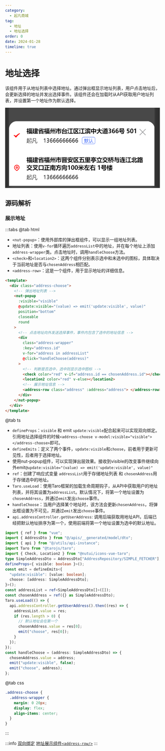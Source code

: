 ```yaml
---
category:
  - 起凡商城
tag:
  - 地址
  - 地址选择
order: 0
date: 2024-01-28
timeline: true
---
```

# 地址选择

该组件用于从地址列表中选择地址。通过弹出框显示地址列表，用户点击地址后，会更新选择的地址并发出选择事件。该组件还会在加载时从API获取用户地址列表，并设置第一个地址作为默认选择。

![地址选择组件](image-8.png)

## 源码解析

### 展示地址

:::tabs
@tab html

- `<nut-popup>`：使用外部库的弹出框组件，可以显示一组地址列表。
- 地址列表：使用`v-for`循环遍历`addressList`中的地址，并在每个地址上添加`address-wrapper`类。点击地址时，调用`handleChoose`方法。
- `<check>`和`<location2>`：这两个组件分别表示选中和未选中的图标，具体取决于当前地址是否与`chosenAddress`相匹配。
- `<address-row>`：这是一个组件，用于显示地址的详细信息。

```html
<template>
  <div class="address-choose">
    <!-- 弹出地址列表 -->
    <nut-popup
      :visible="visible"
      @update:visible="(value) => emit('update:visible', value)"
      position="bottom"
      closeable
      round
    >
      <!-- 点击地址向外发送选择事件，事件内包含了选中的地址信息 -->
      <div
        class="address-wrapper"
        :key="address.id"
        v-for="address in addressList"
        @click="handleChoose(address)"
      >
        <!-- 判断是否选中，选中则显示选中图标 -->
        <check color="red" v-if="address.id == chosenAddress.id"></check>
        <location2 color="red" v-else></location2>
        <!-- 展示地址信息 -->
        <address-row class="address" :address="address"> </address-row>
      </div>
    </nut-popup>
  </div>
</template>
```

@tab ts

- `defineProps`：`visible` 和 emit `update:visible`配合起来可以实现双向绑定。引用地址选择组件的时候`<address-choose v-model:visible="visible"></address-choose>`即可。
- `defineEmits`：定义了两个事件，`update:visible`和`choose`，前者用于更新可见性，后者用于选择地址。
- 使用nut-popup组件，可以实现弹出层效果。接收到visible的改变事件继续向外emit`@update:visible="(value) => emit('update:visible', value)"`
- `ref`：创建了响应式变量 `addressList`用于存储地址列表 和 `chosenAddress`用于存储选中的地址。
- `Taro.useLoad`：使用Taro框架的加载生命周期钩子，从API中获取用户的地址列表，并将其设置为`addressList`。默认情况下，将第一个地址设置为`chosenAddress`，并通过`emit`发出`choose`事件。
- `handleChoose`：当用户选择某个地址时，该方法会更新`chosenAddress`，将弹出框设置为不可见，并通过`emit`发出`choose`事件。
- `api.addressController.getUserAddress`: 调用后端获取用地址API，后端已经把默认地址排序为第一个，使用前端将第一个地址设置为选中的默认地址。

```ts
import { ref } from "vue";
import { AddressDto } from "@/apis/__generated/model/dto";
import { api } from "@/utils/api-instance";
import Taro from "@tarojs/taro";
import { Check, Location2 } from "@nutui/icons-vue-taro";
type SimpleAddressDto = AddressDto["AddressRepository/SIMPLE_FETCHER"];
defineProps<{ visible: boolean }>();
const emit = defineEmits<{
  "update:visible": [value: boolean];
  choose: [address: SimpleAddressDto];
}>();
const addressList = ref<SimpleAddressDto[]>([]);
const chosenAddress = ref({} as SimpleAddressDto);
Taro.useLoad(() => {
  api.addressController.getUserAddress().then((res) => {
    addressList.value = res;
    if (res.length > 0) {
      // 默认地址会在第一个
      chosenAddress.value = res[0];
      emit("choose", res[0]);
    }
  });
});
const handleChoose = (address: SimpleAddressDto) => {
  chosenAddress.value = address;
  emit("update:visible", false);
  emit("choose", address);
};
```

@tab css

```scss
.address-choose {
  .address-wrapper {
    margin: 0 20px;
    display: flex;
    align-items: center;
  }
}
```

:::

:::info
[双向绑定](https://cn.vuejs.org/guide/components/v-model.html)
[地址展示组件`<address-row/>`](./address-row.md)
:::
